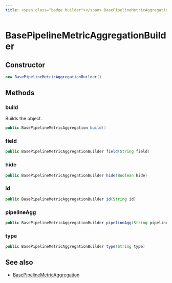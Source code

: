 ```yaml
---
title: <span class="badge builder"></span> BasePipelineMetricAggregationBuilder
---
```

# <span class="badge builder"></span> BasePipelineMetricAggregationBuilder

## Constructor

```java
new BasePipelineMetricAggregationBuilder()
```
## Methods

### <span class="badge object-method"></span> build

Builds the object.

```java
public BasePipelineMetricAggregation build()
```

### <span class="badge object-method"></span> field

```java
public BasePipelineMetricAggregationBuilder field(String field)
```

### <span class="badge object-method"></span> hide

```java
public BasePipelineMetricAggregationBuilder hide(Boolean hide)
```

### <span class="badge object-method"></span> id

```java
public BasePipelineMetricAggregationBuilder id(String id)
```

### <span class="badge object-method"></span> pipelineAgg

```java
public BasePipelineMetricAggregationBuilder pipelineAgg(String pipelineAgg)
```

### <span class="badge object-method"></span> type

```java
public BasePipelineMetricAggregationBuilder type(String type)
```

## See also

 * <span class="badge object-type-class"></span> [BasePipelineMetricAggregation](./object-BasePipelineMetricAggregation.md)
